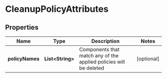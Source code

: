 # CleanupPolicyAttributes

## Properties
Name | Type | Description | Notes
------------ | ------------- | ------------- | -------------
**policyNames** | **List&lt;String&gt;** | Components that match any of the applied policies will be deleted |  [optional]

